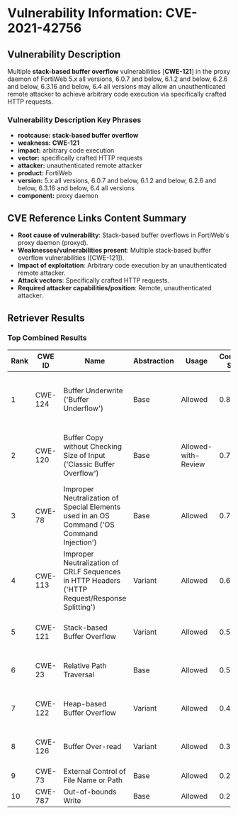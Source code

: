 # Vulnerability Information: CVE-2021-42756

## Vulnerability Description
Multiple **stack-based buffer overflow** vulnerabilities [**CWE-121**] in the proxy daemon of FortiWeb 5.x all versions, 6.0.7 and below, 6.1.2 and below, 6.2.6 and below, 6.3.16 and below, 6.4 all versions may allow an unauthenticated remote attacker to achieve arbitrary code execution via specifically crafted HTTP requests.

### Vulnerability Description Key Phrases
- **rootcause:** **stack-based buffer overflow**
- **weakness:** **CWE-121**
- **impact:** arbitrary code execution
- **vector:** specifically crafted HTTP requests
- **attacker:** unauthenticated remote attacker
- **product:** FortiWeb
- **version:** 5.x all versions, 6.0.7 and below, 6.1.2 and below, 6.2.6 and below, 6.3.16 and below, 6.4 all versions
- **component:** proxy daemon

## CVE Reference Links Content Summary
- **Root cause of vulnerability**: Stack-based buffer overflows in FortiWeb's proxy daemon (proxyd).
- **Weaknesses/vulnerabilities present**: Multiple stack-based buffer overflow vulnerabilities ([CWE-121]).
- **Impact of exploitation**: Arbitrary code execution by an unauthenticated remote attacker.
- **Attack vectors**: Specifically crafted HTTP requests.
- **Required attacker capabilities/position**: Remote, unauthenticated attacker.

## Retriever Results

### Top Combined Results

| Rank | CWE ID | Name | Abstraction | Usage | Combined Score | Retrievers | Individual Scores |
|------|--------|------|-------------|-------|---------------|------------|-------------------|
| 1 | CWE-124 | Buffer Underwrite ('Buffer Underflow') | Base | Allowed | 0.8321 | dense, sparse, graph | dense: 0.590, sparse: 0.447, graph: 0.787 |
| 2 | CWE-120 | Buffer Copy without Checking Size of Input ('Classic Buffer Overflow') | Base | Allowed-with-Review | 0.7837 | dense, sparse, graph | dense: 0.561, sparse: 0.450, graph: 0.791 |
| 3 | CWE-78 | Improper Neutralization of Special Elements used in an OS Command ('OS Command Injection') | Base | Allowed | 0.7755 | dense, sparse, graph | dense: 0.572, sparse: 0.431, graph: 0.680 |
| 4 | CWE-113 | Improper Neutralization of CRLF Sequences in HTTP Headers ('HTTP Request/Response Splitting') | Variant | Allowed | 0.6848 | dense, sparse, graph | dense: 0.599, sparse: 0.396, graph: 0.602 |
| 5 | CWE-121 | Stack-based Buffer Overflow | Variant | Allowed | 0.5737 | dense, sparse | dense: 0.628, sparse: 0.537 |
| 6 | CWE-23 | Relative Path Traversal | Base | Allowed | 0.5194 | sparse, graph | sparse: 0.435, graph: 0.757 |
| 7 | CWE-122 | Heap-based Buffer Overflow | Variant | Allowed | 0.4856 | dense, sparse | dense: 0.565, sparse: 0.426 |
| 8 | CWE-126 | Buffer Over-read | Variant | Allowed | 0.3920 | dense, sparse | dense: 0.560, sparse: 0.253 |
| 9 | CWE-73 | External Control of File Name or Path | Base | Allowed | 0.2399 | sparse | sparse: 0.419 |
| 10 | CWE-787 | Out-of-bounds Write | Base | Allowed | 0.2357 | sparse | sparse: 0.412 |


